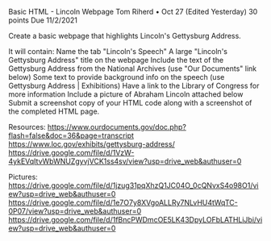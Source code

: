 Basic HTML - Lincoln Webpage
Tom Riherd • Oct 27 (Edited Yesterday)
30 points
Due 11/2/2021


Create a basic webpage that highlights Lincoln's Gettysburg Address.  


It will contain:
Name the tab "Lincoln's Speech"
A large "Lincoln's Gettysburg Address" title on the webpage
Include the text of the Gettysburg Address from the National Archives (use "Our Documents" link below)
Some text to provide background info on the speech (use Gettysburg Address | Exhibitions)
Have a link to the Library of Congress for more information
Include a picture of Abraham Lincoln attached below
Submit a screenshot copy of your HTML code along with a screenshot of the completed HTML page.

Resources: 
https://www.ourdocuments.gov/doc.php?flash=false&doc=36&page=transcript
https://www.loc.gov/exhibits/gettysburg-address/
https://drive.google.com/file/d/1VzW-4ykEVqItvWbWNUZgyvjVCK1ss4sv/view?usp=drive_web&authuser=0

Pictures: 
https://drive.google.com/file/d/1jzug31pqXhzQ1JC04O_0cQNvxS4o98O1/view?usp=drive_web&authuser=0
https://drive.google.com/file/d/1e7O7y8XVgoALLRy7NLvHU4tWqTC-0P07/view?usp=drive_web&authuser=0
https://drive.google.com/file/d/1fBncPWDmcOE5LK43DpyLOFbLATHLiJbi/view?usp=drive_web&authuser=0
